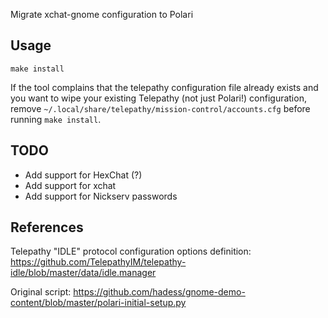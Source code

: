 Migrate xchat-gnome configuration to Polari

Usage
-----

`make install`

If the tool complains that the telepathy configuration file already exists and you
want to wipe your existing Telepathy (not just Polari!) configuration, remove
`~/.local/share/telepathy/mission-control/accounts.cfg` before running `make install`.

TODO
----

- Add support for HexChat (?)
- Add support for xchat
- Add support for Nickserv passwords

References
----------

Telepathy "IDLE" protocol configuration options definition:
https://github.com/TelepathyIM/telepathy-idle/blob/master/data/idle.manager

Original script:
https://github.com/hadess/gnome-demo-content/blob/master/polari-initial-setup.py

